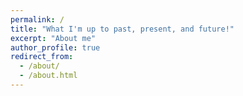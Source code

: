 ```yaml
---
permalink: /
title: "What I'm up to past, present, and future!"
excerpt: "About me"
author_profile: true
redirect_from: 
  - /about/
  - /about.html
---
```



